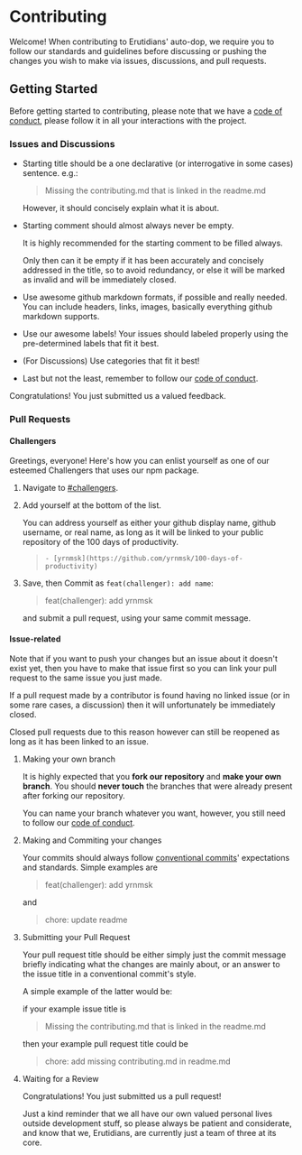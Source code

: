 # Contributing

Welcome! When contributing to Erutidians' auto-dop, we require you to follow our standards and guidelines before discussing or pushing the changes you wish to make via issues, discussions, and pull requests.

## Getting Started

Before getting started to contributing, please note that we have a [code of conduct](./CODE_OF_CONDUCT.md), please follow it in all your interactions with the project.

### Issues and Discussions

- Starting title should be a one declarative (or interrogative in some cases) sentence. e.g.:

  > Missing the contributing.md that is linked in the readme.md

  However, it should concisely explain what it is about.

- Starting comment should almost always never be empty.

  It is highly recommended for the starting comment to be filled always.

  Only then can it be empty if it has been accurately and concisely addressed in the title, so to avoid redundancy, or else it will be marked as invalid and will be immediately closed.

- Use awesome github markdown formats, if possible and really needed. You can include headers, links, images, basically everything github markdown supports.
- Use our awesome labels! Your issues should labeled properly using the pre-determined labels that fit it best.
- (For Discussions) Use categories that fit it best!
- Last but not the least, remember to follow our [code of conduct](./CODE_OF_CONDUCT.md).

Congratulations! You just submitted us a valued feedback.

### Pull Requests

#### Challengers

Greetings, everyone! Here's how you can enlist yourself as one of our esteemed Challengers that uses our npm package.

1. Navigate to [#challengers](./README.md/#challengers).
2. Add yourself at the bottom of the list.

   You can address yourself as either your github display name, github username, or real name, as long as it will be linked to your public repository of the 100 days of productivity.

   > `- [yrnmsk](https://github.com/yrnmsk/100-days-of-productivity)`

3. Save, then Commit as `feat(challenger): add name`:

   > feat(challenger): add yrnmsk

   and submit a pull request, using your same commit message.

#### Issue-related

Note that if you want to push your changes but an issue about it doesn't exist yet, then you have to make that issue first so you can link your pull request to the same issue you just made.

If a pull request made by a contributor is found having no linked issue (or in some rare cases, a discussion) then it will unfortunately be immediately closed.

Closed pull requests due to this reason however can still be reopened as long as it has been linked to an issue.

1. Making your own branch

   It is highly expected that you **fork our repository** and **make your own branch**. You should **never touch** the branches that were already present after forking our repository.

   You can name your branch whatever you want, however, you still need to follow our [code of conduct](./CODE_OF_CONDUCT.md).

2. Making and Commiting your changes

   Your commits should always follow [conventional commits](https://conventionalcommits.org/en/v1.0.0)' expectations and standards. Simple examples are

   > feat(challenger): add yrnmsk

   and

   > chore: update readme

3. Submitting your Pull Request

   Your pull request title should be either simply just the commit message briefly indicating what the changes are mainly about, or an answer to the issue title in a conventional commit's style.

   A simple example of the latter would be:

   if your example issue title is

   > Missing the contributing.md that is linked in the readme.md

   then your example pull request title could be

   > chore: add missing contributing.md in readme.md

4. Waiting for a Review

   Congratulations! You just submitted us a pull request!

   Just a kind reminder that we all have our own valued personal lives outside development stuff, so please always be patient and considerate, and know that we, Erutidians, are currently just a team of three at its core.
